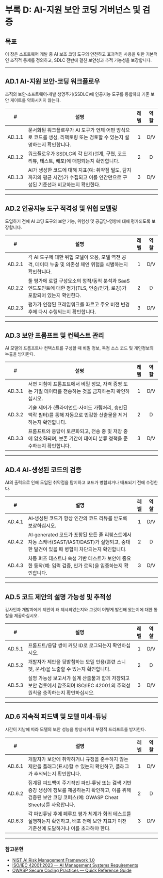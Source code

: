 # 부록 D: AI-지원 보안 코딩 거버넌스 및 검증

## 목표

이 장은 소프트웨어 개발 중 AI 보조 코딩 도구의 안전하고 효과적인 사용을 위한 기본적인 조직적 통제를 정의하고, SDLC 전반에 걸친 보안성과 추적 가능성을 보장합니다.

---

## AD.1 AI-지원 보안‑코딩 워크플로우

조직의 보안‑소프트웨어‑개발 생명주기(SSDLC)에 인공지능 도구를 통합하되 기존 보안 게이트를 약화시키지 않는다.

|   #    | 설명                                                                            | 레벨  | 역할  |
| :----: | ----------------------------------------------------------------------------- | :-: | :-: |
| AD.1.1 | 문서화된 워크플로우가 AI 도구가 언제 어떤 방식으로 코드를 생성, 리팩토링 또는 검토할 수 있는지 설명하는지 확인합니다.          |  1  | D/V |
| AD.1.2 | 워크플로우가 SSDLC의 각 단계(설계, 구현, 코드 리뷰, 테스트, 배포)에 매핑되는지 확인합니다.                      |  2  |  D  |
| AD.1.3 | AI가 생성한 코드에 대해 지표(예: 취약점 밀도, 탐지까지의 평균 시간)가 수집되고 이를 인간만으로 구성된 기준선과 비교하는지 확인한다. |  3  | D/V |

---

## AD.2 인공지능 도구 적격성 및 위협 모델링

도입하기 전에 AI 코딩 도구의 보안 기능, 위험성 및 공급망-영향에 대해 평가되도록 보장합니다.

|   #    | 설명                                                                         | 레벨  | 역할  |
| :----: | -------------------------------------------------------------------------- | :-: | :-: |
| AD.2.1 | 각 AI 도구에 대한 위협 모델이 오용, 모델 역전 공격, 데이터 누출 및 의존성 체인 위험을 식별하는지 확인합니다.          |  1  | D/V |
| AD.2.2 | 툴 평가에 로컬 구성요소의 정적/동적 분석과 SaaS 엔드포인트에 대한 평가(TLS, 인증/인가, 로깅)가 포함되어 있는지 확인한다. |  2  |  D  |
| AD.2.3 | 평가가 인정된 프레임워크를 따르고 주요 버전 변경 후에 다시 수행되는지 확인합니다.                             |  3  | D/V |

---

## AD.3 보안 프롬프트 및 컨텍스트 관리

AI 모델의 프롬프트나 컨텍스트를 구성할 때 비밀 정보, 독점 소스 코드 및 개인정보의 누출을 방지한다.

|   #    | 설명                                                                  | 레벨  | 역할  |
| :----: | ------------------------------------------------------------------- | :-: | :-: |
| AD.3.1 | 서면 지침이 프롬프트에서 비밀 정보, 자격 증명 또는 기밀 데이터를 전송하는 것을 금지하는지 확인하십시오.         |  1  | D/V |
| AD.3.2 | 기술 제어가 (클라이언트‑사이드 가림처리, 승인된 맥락 필터)를 통해 자동으로 민감한 산출물을 제거하는지 확인합니다.   |  2  |  D  |
| AD.3.3 | 프롬프트와 응답이 토큰화되고, 전송 중 및 저장 중에 암호화되며, 보존 기간이 데이터 분류 정책을 준수하는지 확인합니다. |  3  | D/V |

---

## AD.4 AI‑생성된 코드의 검증

AI의 출력으로 인해 도입된 취약점을 탐지하고 코드가 병합되거나 배포되기 전에 수정한다.

|   #    | 설명                                                                                           | 레벨  | 역할  |
| :----: | -------------------------------------------------------------------------------------------- | :-: | :-: |
| AD.4.1 | AI‑생성된 코드가 항상 인간의 코드 리뷰를 받도록 보장하십시오.                                                         |  1  | D/V |
| AD.4.2 | AI‑generated 코드가 포함된 모든 풀 리퀘스트에서 자동 스캐너(SAST/IAST/DAST)가 실행되고, 중대한 발견이 있을 때 병합이 차단되는지 확인합니다. |  2  |  D  |
| AD.4.3 | 차등 퍼즈 테스트나 속성 기반 테스트가 보안에 중요한 동작(예: 입력 검증, 인가 로직)을 입증하는지 확인합니다.                              |  3  | D/V |

---

## AD.5 코드 제안의 설명 가능성 및 추적성

감사인과 개발자에게 제안이 왜 제시되었는지와 그것이 어떻게 발전해 왔는지에 대한 통찰을 제공하십시오.

|   #    | 설명                                                                            | 레벨  | 역할  |
| :----: | ----------------------------------------------------------------------------- | :-: | :-: |
| AD.5.1 | 프롬프트/응답 쌍이 커밋 ID로 로그되는지 확인하십시오.                                               |  1  | D/V |
| AD.5.2 | 개발자가 제안을 뒷받침하는 모델 인용(훈련 스니펫, 문서)을 노출할 수 있는지 확인합니다.                            |  2  |  D  |
| AD.5.3 | 설명 가능성 보고서가 설계 산출물과 함께 저장되고 보안 검토에서 참조되며 ISO/IEC 42001의 추적성 원칙을 충족하는지 확인하십시오. |  3  | D/V |

---

## AD.6 지속적 피드백 및 모델 미세-튜닝

시간이 지남에 따라 모델의 보안 성능을 향상시키되 부정적 드리프트를 방지한다.

|   #    | 설명                                                                                                     | 레벨  | 역할  |
| :----: | ------------------------------------------------------------------------------------------------------ | :-: | :-: |
| AD.6.1 | 개발자가 보안에 취약하거나 규정을 준수하지 않는 제안을 플래그(표시)할 수 있는지 확인하고, 플래그가 추적되는지 확인합니다.                                  |  1  | D/V |
| AD.6.2 | 집계된 피드백이 주기적인 파인‑튜닝 또는 검색 기반 증강 생성에 정보를 제공하는지 확인하고, 이를 위해 검증된 보안 코딩 코퍼스(예: OWASP Cheat Sheets)를 사용합니다. |  2  |  D  |
| AD.6.3 | 각 파인튜닝 후에 폐루프 평가 체계가 회귀 테스트를 실행하는지 확인하고, 배포 전에 보안 지표가 이전 기준선에 도달하거나 이를 초과해야 한다.                        |  3  | D/V |

---

### 참고문헌

* [NIST AI Risk Management Framework 1.0](https://nvlpubs.nist.gov/nistpubs/ai/nist.ai.100-1.pdf)
* [ISO/IEC 42001:2023 — AI Management Systems Requirements](https://www.iso.org/standard/81230.html)
* [OWASP Secure Coding Practices — Quick Reference Guide](https://owasp.org/www-project-secure-coding-practices-quick-reference-guide/)

